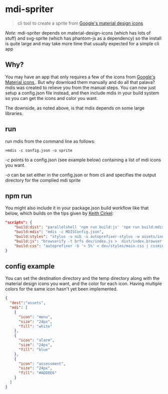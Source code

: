 # mdi-spriter
> cli tool to create a sprite from [Google's material design icons](https://design.google.com/icons/)

*Note:* mdi-spriter depends on material-design-icons (which has lots of stuff) and svg-sprite (which has phantom-js as a dependency) so the install is quite large and may take more time that usually expected for a simple cli app

## Why?

You may have an app that only requires a few of the icons from [Google's Material icons ](https://design.google.com/icons/). But why download them manually and do all that palava? mdis was created to relieve you from the manual steps. You can now just setup a config.json file instead, and then include mdis in your build system so you can get the icons and color you want.

The downside, as noted above, is that mdis depends on some large libraries.

## run

run mdis from the command line as follows:

```
>mdis -c config.json -o sprite
```

*-c* points to a config.json (see example below) containing a list of mdi icons you want.

*-o* can be set either in the config.json or from cli and specifies the output directory for the complied mdi sprite

## npm run

You might also include it in your package.json build workflow  like that below, which builds on the tips given by [Keith Cirkel](http://blog.keithcirkel.co.uk/how-to-use-npm-as-a-build-tool/):

```json
"scripts": {
    "build:dist": "parallelshell 'npm run build:js' 'npm run build:mdis' 'npm run build:styles' 'npm run build:css'",
    "build:mdis": "mdis -c MDISConfig.json",
    "build:styles": "stylus -u nib -u autoprefixer-stylus -w assets/index.styl -o example/index.css",
    "build:js": "browserify -t brfs dev/index.js >  dist/index.browser.js ",
    "build:css": "autoprefixer -b '> 5%' < dev/styles/main.css | cssmin | hashmark -l 8 'dist/main.#.css'"  
}
```

## config example

You can set the destination directory and the temp directory along with the material design icons  you want, and the color for each icon. Having multiple colors for the same icon hasn't yet been implemented.

```json
{
  "dest":"assets",
  "mdi": [
    {
      "icon": "menu",
      "size": "24px",
      "fill": "white"
    },
    {
      "icon": "alarm",
      "size": "24px",
      "fill": "blue"
    },
    {
      "icon": "assessment",
      "size": "24px",
      "fill": "#ADD8E6"
    }
  ]
}
```
